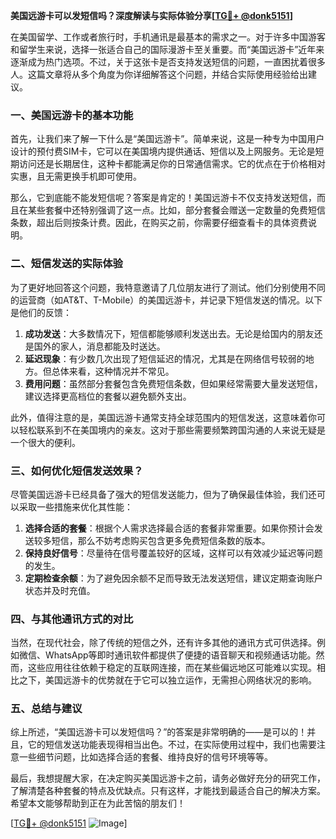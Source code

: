 **美国远游卡可以发短信吗？深度解读与实际体验分享[[TG💪+ @donk5151](https://t.me/s/donk5151)]**

在美国留学、工作或者旅行时，手机通讯是最基本的需求之一。对于许多中国游客和留学生来说，选择一张适合自己的国际漫游卡至关重要。而“美国远游卡”近年来逐渐成为热门选项。不过，关于这张卡是否支持发送短信的问题，一直困扰着很多人。这篇文章将从多个角度为你详细解答这个问题，并结合实际使用经验给出建议。

### 一、美国远游卡的基本功能

首先，让我们来了解一下什么是“美国远游卡”。简单来说，这是一种专为中国用户设计的预付费SIM卡，它可以在美国境内提供通话、短信以及上网服务。无论是短期访问还是长期居住，这种卡都能满足你的日常通信需求。它的优点在于价格相对实惠，且无需更换手机即可使用。

那么，它到底能不能发短信呢？答案是肯定的！美国远游卡不仅支持发送短信，而且在某些套餐中还特别强调了这一点。比如，部分套餐会赠送一定数量的免费短信条数，超出后则按条计费。因此，在购买之前，你需要仔细查看卡的具体资费说明。

### 二、短信发送的实际体验

为了更好地回答这个问题，我特意邀请了几位朋友进行了测试。他们分别使用不同的运营商（如AT&T、T-Mobile）的美国远游卡，并记录下短信发送的情况。以下是他们的反馈：

1. **成功发送**：大多数情况下，短信都能够顺利发送出去。无论是给国内的朋友还是国外的家人，消息都能及时送达。
2. **延迟现象**：有少数几次出现了短信延迟的情况，尤其是在网络信号较弱的地方。但总体来看，这种情况并不常见。
3. **费用问题**：虽然部分套餐包含免费短信条数，但如果经常需要大量发送短信，建议选择更高档位的套餐以避免额外支出。

此外，值得注意的是，美国远游卡通常支持全球范围内的短信发送，这意味着你可以轻松联系到不在美国境内的亲友。这对于那些需要频繁跨国沟通的人来说无疑是一个很大的便利。

### 三、如何优化短信发送效果？

尽管美国远游卡已经具备了强大的短信发送能力，但为了确保最佳体验，我们还可以采取一些措施来优化其性能：

1. **选择合适的套餐**：根据个人需求选择最合适的套餐非常重要。如果你预计会发送较多短信，那么不妨考虑购买包含更多免费短信条数的版本。
2. **保持良好信号**：尽量待在信号覆盖较好的区域，这样可以有效减少延迟等问题的发生。
3. **定期检查余额**：为了避免因余额不足而导致无法发送短信，建议定期查询账户状态并及时充值。

### 四、与其他通讯方式的对比

当然，在现代社会，除了传统的短信之外，还有许多其他的通讯方式可供选择。例如微信、WhatsApp等即时通讯软件都提供了便捷的语音聊天和视频通话功能。然而，这些应用往往依赖于稳定的互联网连接，而在某些偏远地区可能难以实现。相比之下，美国远游卡的优势就在于它可以独立运作，无需担心网络状况的影响。

### 五、总结与建议

综上所述，“美国远游卡可以发短信吗？”的答案是非常明确的——是可以的！并且，它的短信发送功能表现得相当出色。不过，在实际使用过程中，我们也需要注意一些细节问题，比如选择合适的套餐、维持良好的信号环境等等。

最后，我想提醒大家，在决定购买美国远游卡之前，请务必做好充分的研究工作，了解清楚各种套餐的特点及优缺点。只有这样，才能找到最适合自己的解决方案。希望本文能够帮助到正在为此苦恼的朋友们！

[[TG💪+ @donk5151](https://t.me/s/donk5151) ![Image](https://i.postimg.cc/rwNCRYN7/Snipaste-2025-04-30-17-27-05.png)]